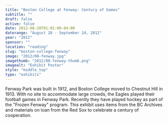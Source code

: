 ```yaml
---
title: "Boston College at Fenway: Century of Games"
subtitle: ""
draft: false
active: false
date: 2012-08-28T01:01:00-04:00
daterange: "August 28 - September 24, 2012"
year: "2012"
sponsor: ""
location: "reading"
slug: "boston-college-fenway"
image: "2012/08-fenway.jpg"
imagethumb: "2012/08-fenway-thumb.png"
imagealt: "Exhibit Poster"
style: "middle_top"
type: "exhibits"
---
```


Fenway Park was built in 1912, and Boston College moved to Chestnut Hill in 1913. With no site to accommodate large crowds, the Eagles played their football games in Fenway Park. Recently they have played hockey as part of the "Frozen Fenway" program. This exhibit uses items from the BC Archives and materials on loan from the Red Sox to celebrate a century of cooperation.
